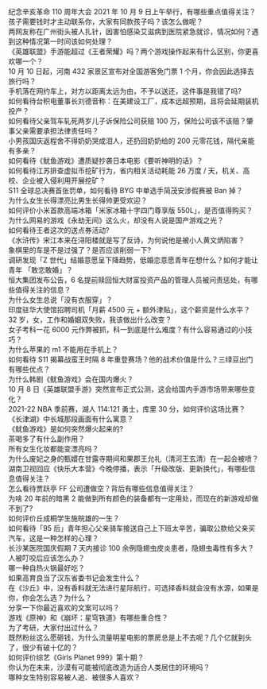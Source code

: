 纪念辛亥革命 110 周年大会 2021 年 10 月 9 日上午举行，有哪些重点值得关注？  
孩子需要钱时才主动联系你，大家有同款孩子吗？该怎么做呢？  
两网友称在广州街头被人扎针，因害怕感染艾滋病到医院紧急就诊，情况如何？遇到这种情况第一时间该如何处理？  
《英雄联盟》手游能超过《王者荣耀》吗？两个游戏操作起来有什么区别，你更喜欢哪一个？  
10 月 10 日起，河南 432 家景区宣布对全国游客免门票 1 个月，你会因此选择去旅行吗？  
手机落在网约车上，对方以距离太远为由，不予以送还，这件事是我错了吗?  
如何看待台积电董事长刘德音称：在美建设工厂，成本远超预期，且将会延期装机投产？  
如何看待父亲驾车轧死两岁儿子诉保险公司获赔 100 万，保险公司该不该赔？肇事父亲需要承担法律责任吗？  
小男孩国庆返程舍不得奶奶哭成泪人，还扔回奶奶给的 200 元零花钱，隔代亲能有多亲？  
如何看待《鱿鱼游戏》遭质疑抄袭日本电影《要听神明的话》？  
如何看待江苏排查虚拟币挖矿行为，省内相关活动耗能 26 万度 / 天，机关、高校、企业被入侵利用开展挖矿？  
S11 全球总决赛首张罚单，如何看待 BYG 中单选手简茂安涉假赛被 Ban 掉？  
为什么女生长得漂亮比男生长得帅更受欢迎？  
如何评价小米首款高端冰箱「米家冰箱十字四门尊享版 550L」，是否值得购买？  
为什么网易的游戏《永劫无间》这么火，却没有人说是国产游戏之光？  
如何看待王者这次的送点券活动?  
《水浒传》宋江本来在浔阳楼就是写了反诗，为何说他是被小人黄文炳陷害？  
象棋里的车是不是过强了？是否应该削弱一下?  
调研发现「Z 世代」结婚意愿呈下降趋势，低婚恋意愿青年在想什么？如何才能让青年 「敢恋敢婚」？  
恒大集团发布公告，6 名提前赎回恒大财富投资产品的管理人员被问责惩处，有哪些值得关注的信息？  
为什么女生总说「没有衣服穿」？  
印度驻华大使馆招聘司机「月薪 4500 元 + 额外津贴」，这个薪资是什么水平？  
32 岁，女，工作和婚姻双失败，我该做出什么改变？  
女子考科一花 6000 元作弊被抓，科一到底是什么难度？有什么容易通过的小技巧？  
为什么苹果的 m1 不能用在手机上？  
如何看待 S11 揭幕战蛮王时隔 8 年重登赛场？他的战术价值是什么？三绿豆出门有哪些优点？  
为什么韩剧《鱿鱼游戏》会在国内爆火？  
10 月 8 日《英雄联盟手游》突然宣布正式公测，这会给国内手游市场带来哪些变化？  
2021-22 NBA 季前赛，湖人 114:121 勇士，库里 30 分，如何评价这场比赛？  
《长津湖》中长城那段画面有什么寓意？  
《鱿鱼游戏》是如何突然爆火起来的?  
茶喝多了有什么副作用？  
所有女生化妆都能变漂亮吗？  
为什么废妃之身的甄嬛在甘露寺期间和果郡王允礼（清河王玄清）在一起会被喷？  
湖南卫视回应《快乐大本营》今晚停播，表示「升级改版、更新换代」，有哪些信息值得关注？  
怎么看待贾跃亭 FF 公司遭做空？背后有哪些信息值得关注？  
为啥 20 年前的暗黑 2 能做到所有颜色的装备都有一定用处，而现在的新游戏却做不到了?  
如何评价丘成桐学生施皖雄的一生？  
如何看待「95 后」青年担心父亲骑车接送自己上下班太辛苦，骗取公款给父亲买汽车，这是一种怎样的心理？  
长沙某医院国庆假期 7 天内接诊 100 余例隐翅虫皮炎患者，隐翅虫毒性有多大？人被叮咬后应该怎么办？  
哪一种自热火锅最好吃？  
如果高育良当了汉东省委书记会发生什么？  
在《沙丘》中，没有香料就无法进行星际航行，可选择香料就会没有水源，如果是你，你会怎么选？为什么？  
分享一下你最近喜欢的文案可以吗？  
游戏《原神》和《崩坏：星穹铁道》有哪些重合性？  
为了考研，大家付出过什么？  
既然粉丝这么愿砸钱，为什么流量明星电影的票房总是上不去呢？几个亿就到头了，很少有破十亿的？  
如何评价综艺《Girls Planet 999》第十期？  
你认为在未来，沙漠有可能被彻底改造为适合人类居住的环境吗？  
哪种女生特别容易被人追、被很多人喜欢？  
